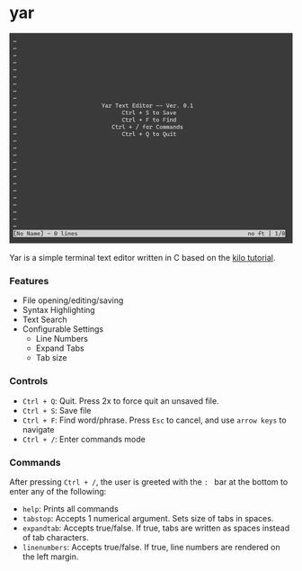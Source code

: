 # yar
![Preview](preview.webp)

Yar is a simple terminal text editor written in C based on the [kilo tutorial](https://viewsourcecode.org/snaptoken/kilo/).

### Features
 - File opening/editing/saving
 - Syntax Highlighting
 - Text Search
 - Configurable Settings
    - Line Numbers
    - Expand Tabs
    - Tab size

### Controls
- `Ctrl + Q`: Quit. Press 2x to force quit an unsaved file.
- `Ctrl + S`: Save file
- `Ctrl + F`: Find word/phrase. Press `Esc` to cancel, and use `arrow keys` to navigate
- `Ctrl + /`: Enter commands mode

### Commands
After pressing `Ctrl + /`, the user is greeted with the `: ` bar at the bottom to enter any of the following:

 - `help`: Prints all commands
 - `tabstop`: Accepts 1 numerical argument. Sets size of tabs in spaces.
 - `expandtab`: Accepts true/false. If true, tabs are written as spaces instead of tab characters.
 - `linenumbers`: Accepts true/false. If true, line numbers are rendered on the left margin.
